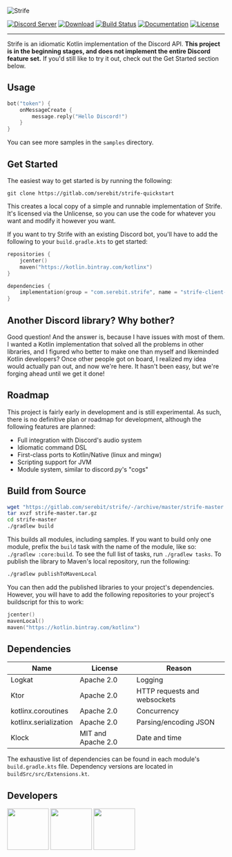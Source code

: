 ![Strife][strife-logo]

[![Discord Server][discord-guild-badge]](https://discord.gg/eYafdwP)
[![Download][bintray-badge]](https://bintray.com/serebit/public/strife)
[![Build Status][gitlab-ci-badge]](https://gitlab.com/serebit/strife/pipelines)
[![Documentation][kdoc-badge]](https://serebit.gitlab.io/strife/docs/client)
[![License][license-badge]](https://www.apache.org/licenses/LICENSE-2.0.html)

---

Strife is an idiomatic Kotlin implementation of the Discord API. **This project is in the beginning stages, and does not implement the entire Discord feature set.** If you'd still like to try it out, check out the Get Started section below.

## Usage
```kotlin
bot("token") {
    onMessageCreate {
        message.reply("Hello Discord!")
    }
}
```

You can see more samples in the `samples` directory.

## Get Started
The easiest way to get started is by running the following:
```
git clone https://gitlab.com/serebit/strife-quickstart
```
This creates a local copy of a simple and runnable implementation of Strife. It's licensed via the Unlicense, so you can use the code for whatever you want and modify it however you want.

If you want to try Strife with an existing Discord bot, you'll have to add the following to your `build.gradle.kts` to get started:
```kotlin
repositories {
    jcenter()
    maven("https://kotlin.bintray.com/kotlinx")
}

dependencies {
    implementation(group = "com.serebit.strife", name = "strife-client-jvm", version = "0.3.0")
}
```

## Another Discord library? Why bother?
Good question! And the answer is, because I have issues with most of them. I wanted a Kotlin implementation that solved all the problems in other libraries, and I figured who better to make one than myself and likeminded Kotlin developers? Once other people got on board, I realized my idea would actually pan out, and now we're here. It hasn't been easy, but we're forging ahead until we get it done!

## Roadmap
This project is fairly early in development and is still experimental. As such, there is no definitive plan or roadmap for development, although the following features are planned:

- Full integration with Discord's audio system
- Idiomatic command DSL
- First-class ports to Kotlin/Native (linux and mingw)
- Scripting support for JVM
- Module system, similar to discord.py's "cogs"

## Build from Source
```bash
wget "https://gitlab.com/serebit/strife/-/archive/master/strife-master.tar.gz"
tar xvzf strife-master.tar.gz
cd strife-master
./gradlew build
```

This builds all modules, including samples. If you want to build only one module, prefix the `build` task with the name of the module, like so: `./gradlew :core:build`. To see the full list of tasks, run `./gradlew tasks`. To publish the library to Maven's local repository, run the following:
```bash
./gradlew publishToMavenLocal
```

You can then add the published libraries to your project's dependencies. However, you will have to add the following repositories to your project's buildscript for this to work:
```kotlin
jcenter()
mavenLocal()
maven("https://kotlin.bintray.com/kotlinx")
```

## Dependencies
| Name                  | License            | Reason                       |
| --------------------- | -----------------  | ---------------------------- |
| Logkat                | Apache 2.0         | Logging                      |
| Ktor                  | Apache 2.0         | HTTP requests and websockets |
| kotlinx.coroutines    | Apache 2.0         | Concurrency                  |
| kotlinx.serialization | Apache 2.0         | Parsing/encoding JSON        |
| Klock                 | MIT and Apache 2.0 | Date and time                |

The exhaustive list of dependencies can be found in each module's `build.gradle.kts` file. Dependency versions are located in `buildSrc/src/Extensions.kt`.

## Developers
<a href="https://gitlab.com/serebit"><img width="96" src="https://assets.gitlab-static.net/uploads/-/system/user/avatar/1184009/avatar.png"></a>
<a href="https://gitlab.com/JonoAugustine"><img width="96" src="https://assets.gitlab-static.net/uploads/-/system/user/avatar/3489815/avatar.png"></a>
<a href="https://gitlab.com/legendoflelouch"><img width="96" src="https://assets.gitlab-static.net/uploads/-/system/user/avatar/3653603/avatar.png"></a>

[strife-logo]: https://serebit.com/images/strife-banner-nopad.svg "Strife"
[discord-guild-badge]: https://discordapp.com/api/guilds/450082907185479700/widget.png?style=shield "Discord Server"
[bintray-badge]: https://api.bintray.com/packages/serebit/public/strife/images/download.svg "Download"
[gitlab-ci-badge]: https://gitlab.com/serebit/strife/badges/master/build.svg "Pipeline Status"
[kdoc-badge]: https://img.shields.io/badge/docs-kdoc-informational.svg "Documentation"
[license-badge]: https://img.shields.io/badge/License-Apache%202.0-lightgrey.svg "License"
